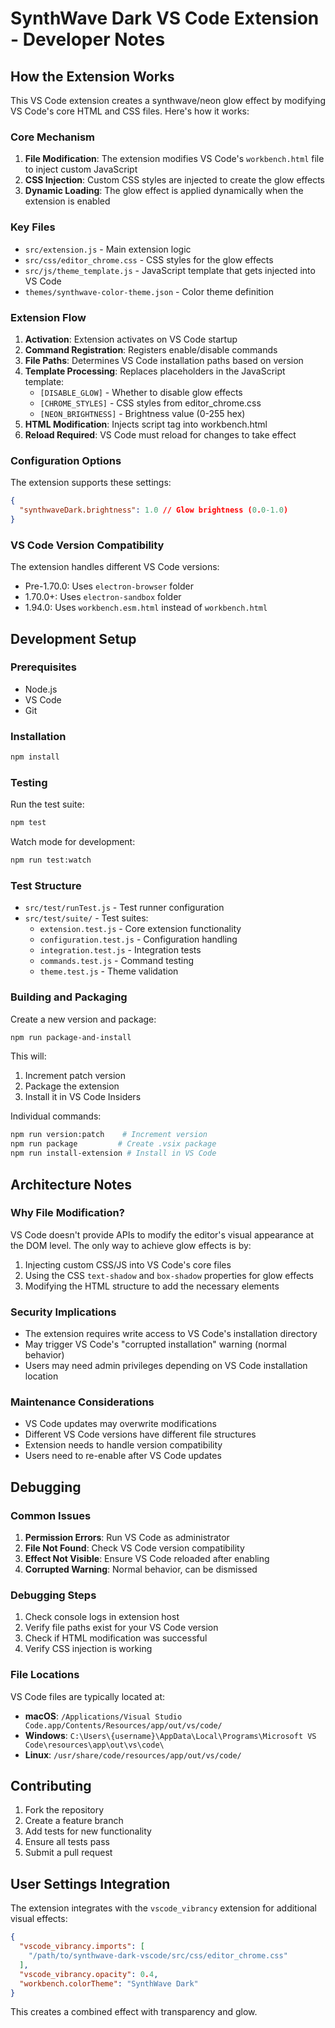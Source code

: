 # SynthWave Dark VS Code Extension - Developer Notes

## How the Extension Works

This VS Code extension creates a synthwave/neon glow effect by modifying VS Code's core HTML and CSS files. Here's how it works:

### Core Mechanism

1. **File Modification**: The extension modifies VS Code's `workbench.html` file to inject custom JavaScript
2. **CSS Injection**: Custom CSS styles are injected to create the glow effects
3. **Dynamic Loading**: The glow effect is applied dynamically when the extension is enabled

### Key Files

- `src/extension.js` - Main extension logic
- `src/css/editor_chrome.css` - CSS styles for the glow effects
- `src/js/theme_template.js` - JavaScript template that gets injected into VS Code
- `themes/synthwave-color-theme.json` - Color theme definition

### Extension Flow

1. **Activation**: Extension activates on VS Code startup
2. **Command Registration**: Registers enable/disable commands
3. **File Paths**: Determines VS Code installation paths based on version
4. **Template Processing**: Replaces placeholders in the JavaScript template:
   - `[DISABLE_GLOW]` - Whether to disable glow effects
   - `[CHROME_STYLES]` - CSS styles from editor_chrome.css
   - `[NEON_BRIGHTNESS]` - Brightness value (0-255 hex)
5. **HTML Modification**: Injects script tag into workbench.html
6. **Reload Required**: VS Code must reload for changes to take effect

### Configuration Options

The extension supports these settings:

```json
{
  "synthwaveDark.brightness": 1.0 // Glow brightness (0.0-1.0)
}
```

### VS Code Version Compatibility

The extension handles different VS Code versions:

- Pre-1.70.0: Uses `electron-browser` folder
- 1.70.0+: Uses `electron-sandbox` folder
- 1.94.0: Uses `workbench.esm.html` instead of `workbench.html`

## Development Setup

### Prerequisites

- Node.js
- VS Code
- Git

### Installation

```bash
npm install
```

### Testing

Run the test suite:

```bash
npm test
```

Watch mode for development:

```bash
npm run test:watch
```

### Test Structure

- `src/test/runTest.js` - Test runner configuration
- `src/test/suite/` - Test suites:
  - `extension.test.js` - Core extension functionality
  - `configuration.test.js` - Configuration handling
  - `integration.test.js` - Integration tests
  - `commands.test.js` - Command testing
  - `theme.test.js` - Theme validation

### Building and Packaging

Create a new version and package:

```bash
npm run package-and-install
```

This will:

1. Increment patch version
2. Package the extension
3. Install it in VS Code Insiders

Individual commands:

```bash
npm run version:patch    # Increment version
npm run package         # Create .vsix package
npm run install-extension # Install in VS Code
```

## Architecture Notes

### Why File Modification?

VS Code doesn't provide APIs to modify the editor's visual appearance at the DOM level. The only way to achieve glow effects is by:

1. Injecting custom CSS/JS into VS Code's core files
2. Using the CSS `text-shadow` and `box-shadow` properties for glow effects
3. Modifying the HTML structure to add the necessary elements

### Security Implications

- The extension requires write access to VS Code's installation directory
- May trigger VS Code's "corrupted installation" warning (normal behavior)
- Users may need admin privileges depending on VS Code installation location

### Maintenance Considerations

- VS Code updates may overwrite modifications
- Different VS Code versions have different file structures
- Extension needs to handle version compatibility
- Users need to re-enable after VS Code updates

## Debugging

### Common Issues

1. **Permission Errors**: Run VS Code as administrator
2. **File Not Found**: Check VS Code version compatibility
3. **Effect Not Visible**: Ensure VS Code reloaded after enabling
4. **Corrupted Warning**: Normal behavior, can be dismissed

### Debugging Steps

1. Check console logs in extension host
2. Verify file paths exist for your VS Code version
3. Check if HTML modification was successful
4. Verify CSS injection is working

### File Locations

VS Code files are typically located at:

- **macOS**: `/Applications/Visual Studio Code.app/Contents/Resources/app/out/vs/code/`
- **Windows**: `C:\Users\{username}\AppData\Local\Programs\Microsoft VS Code\resources\app\out\vs\code\`
- **Linux**: `/usr/share/code/resources/app/out/vs/code/`

## Contributing

1. Fork the repository
2. Create a feature branch
3. Add tests for new functionality
4. Ensure all tests pass
5. Submit a pull request

## User Settings Integration

The extension integrates with the `vscode_vibrancy` extension for additional visual effects:

```json
{
  "vscode_vibrancy.imports": [
    "/path/to/synthwave-dark-vscode/src/css/editor_chrome.css"
  ],
  "vscode_vibrancy.opacity": 0.4,
  "workbench.colorTheme": "SynthWave Dark"
}
```

This creates a combined effect with transparency and glow.
